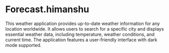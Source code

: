 # Forecast.himanshu
This weather application provides up-to-date weather information for any location worldwide. It allows users to search for a specific city and displays essential weather data, including temperature, weather conditions, and current time. The application features a user-friendly interface with dark mode supported.

